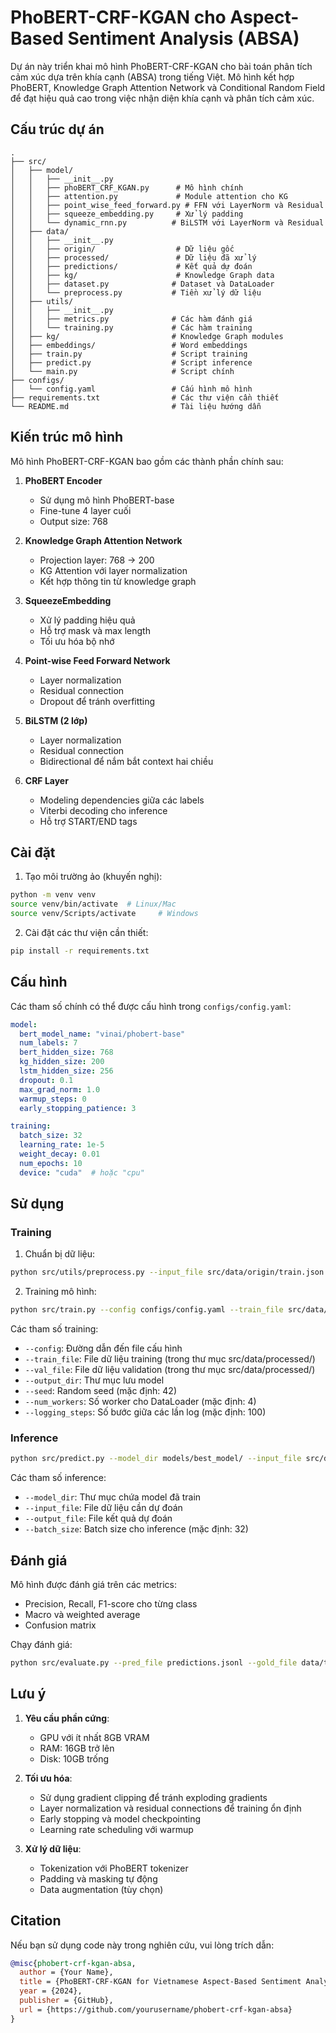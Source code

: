 # PhoBERT-CRF-KGAN cho Aspect-Based Sentiment Analysis (ABSA)

Dự án này triển khai mô hình PhoBERT-CRF-KGAN cho bài toán phân tích cảm xúc dựa trên khía cạnh (ABSA) trong tiếng Việt. Mô hình kết hợp PhoBERT, Knowledge Graph Attention Network và Conditional Random Field để đạt hiệu quả cao trong việc nhận diện khía cạnh và phân tích cảm xúc.

## Cấu trúc dự án

```
.
├── src/
│   ├── model/
│   │   ├── __init__.py
│   │   ├── phoBERT_CRF_KGAN.py      # Mô hình chính
│   │   ├── attention.py             # Module attention cho KG
│   │   ├── point_wise_feed_forward.py # FFN với LayerNorm và Residual
│   │   ├── squeeze_embedding.py     # Xử lý padding
│   │   └── dynamic_rnn.py          # BiLSTM với LayerNorm và Residual
│   ├── data/
│   │   ├── __init__.py
│   │   ├── origin/                  # Dữ liệu gốc
│   │   ├── processed/               # Dữ liệu đã xử lý
│   │   ├── predictions/             # Kết quả dự đoán
│   │   ├── kg/                      # Knowledge Graph data
│   │   ├── dataset.py              # Dataset và DataLoader
│   │   └── preprocess.py           # Tiền xử lý dữ liệu
│   ├── utils/
│   │   ├── __init__.py
│   │   ├── metrics.py              # Các hàm đánh giá
│   │   └── training.py             # Các hàm training
│   ├── kg/                         # Knowledge Graph modules
│   ├── embeddings/                 # Word embeddings
│   ├── train.py                    # Script training
│   ├── predict.py                  # Script inference
│   └── main.py                     # Script chính
├── configs/
│   └── config.yaml                 # Cấu hình mô hình
├── requirements.txt                # Các thư viện cần thiết
└── README.md                       # Tài liệu hướng dẫn
```

## Kiến trúc mô hình

Mô hình PhoBERT-CRF-KGAN bao gồm các thành phần chính sau:

1. **PhoBERT Encoder**
   - Sử dụng mô hình PhoBERT-base
   - Fine-tune 4 layer cuối
   - Output size: 768

2. **Knowledge Graph Attention Network**
   - Projection layer: 768 -> 200
   - KG Attention với layer normalization
   - Kết hợp thông tin từ knowledge graph

3. **SqueezeEmbedding**
   - Xử lý padding hiệu quả
   - Hỗ trợ mask và max length
   - Tối ưu hóa bộ nhớ

4. **Point-wise Feed Forward Network**
   - Layer normalization
   - Residual connection
   - Dropout để tránh overfitting

5. **BiLSTM (2 lớp)**
   - Layer normalization
   - Residual connection
   - Bidirectional để nắm bắt context hai chiều

6. **CRF Layer**
   - Modeling dependencies giữa các labels
   - Viterbi decoding cho inference
   - Hỗ trợ START/END tags

## Cài đặt

1. Tạo môi trường ảo (khuyến nghị):
```bash
python -m venv venv
source venv/bin/activate  # Linux/Mac
source venv/Scripts/activate     # Windows
```

2. Cài đặt các thư viện cần thiết:
```bash
pip install -r requirements.txt
```

## Cấu hình

Các tham số chính có thể được cấu hình trong `configs/config.yaml`:

```yaml
model:
  bert_model_name: "vinai/phobert-base"
  num_labels: 7
  bert_hidden_size: 768
  kg_hidden_size: 200
  lstm_hidden_size: 256
  dropout: 0.1
  max_grad_norm: 1.0
  warmup_steps: 0
  early_stopping_patience: 3

training:
  batch_size: 32
  learning_rate: 1e-5
  weight_decay: 0.01
  num_epochs: 10
  device: "cuda"  # hoặc "cpu"
```

## Sử dụng

### Training

1. Chuẩn bị dữ liệu:
```bash
python src/utils/preprocess.py --input_file src/data/origin/train.json --output_file src/data/processed/train.jsonl
```

2. Training mô hình:
```bash
python src/train.py --config configs/config.yaml --train_file src/data/processed/train.jsonl --val_file src/data/processed/val.jsonl --output_dir models/
```

Các tham số training:
- `--config`: Đường dẫn đến file cấu hình
- `--train_file`: File dữ liệu training (trong thư mục src/data/processed/)
- `--val_file`: File dữ liệu validation (trong thư mục src/data/processed/)
- `--output_dir`: Thư mục lưu model
- `--seed`: Random seed (mặc định: 42)
- `--num_workers`: Số worker cho DataLoader (mặc định: 4)
- `--logging_steps`: Số bước giữa các lần log (mặc định: 100)

### Inference

```bash
python src/predict.py --model_dir models/best_model/ --input_file src/data/processed/test.jsonl --output_file src/data/predictions/predictions.jsonl
```

Các tham số inference:
- `--model_dir`: Thư mục chứa model đã train
- `--input_file`: File dữ liệu cần dự đoán
- `--output_file`: File kết quả dự đoán
- `--batch_size`: Batch size cho inference (mặc định: 32)

## Đánh giá

Mô hình được đánh giá trên các metrics:
- Precision, Recall, F1-score cho từng class
- Macro và weighted average
- Confusion matrix

Chạy đánh giá:
```bash
python src/evaluate.py --pred_file predictions.jsonl --gold_file data/test.jsonl
```

## Lưu ý

1. **Yêu cầu phần cứng**:
   - GPU với ít nhất 8GB VRAM
   - RAM: 16GB trở lên
   - Disk: 10GB trống

2. **Tối ưu hóa**:
   - Sử dụng gradient clipping để tránh exploding gradients
   - Layer normalization và residual connections để training ổn định
   - Early stopping và model checkpointing
   - Learning rate scheduling với warmup

3. **Xử lý dữ liệu**:
   - Tokenization với PhoBERT tokenizer
   - Padding và masking tự động
   - Data augmentation (tùy chọn)

## Citation

Nếu bạn sử dụng code này trong nghiên cứu, vui lòng trích dẫn:

```bibtex
@misc{phobert-crf-kgan-absa,
  author = {Your Name},
  title = {PhoBERT-CRF-KGAN for Vietnamese Aspect-Based Sentiment Analysis},
  year = {2024},
  publisher = {GitHub},
  url = {https://github.com/yourusername/phobert-crf-kgan-absa}
}
```
